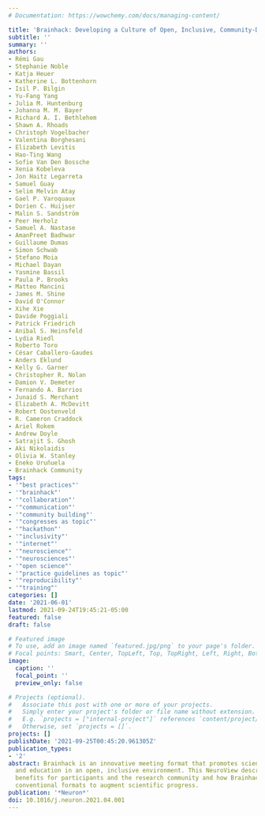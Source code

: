 ```yaml
---
# Documentation: https://wowchemy.com/docs/managing-content/

title: 'Brainhack: Developing a Culture of Open, Inclusive, Community-Driven Neuroscience'
subtitle: ''
summary: ''
authors:
- Rémi Gau
- Stephanie Noble
- Katja Heuer
- Katherine L. Bottenhorn
- Isil P. Bilgin
- Yu-Fang Yang
- Julia M. Huntenburg
- Johanna M. M. Bayer
- Richard A. I. Bethlehem
- Shawn A. Rhoads
- Christoph Vogelbacher
- Valentina Borghesani
- Elizabeth Levitis
- Hao-Ting Wang
- Sofie Van Den Bossche
- Xenia Kobeleva
- Jon Haitz Legarreta
- Samuel Guay
- Selim Melvin Atay
- Gael P. Varoquaux
- Dorien C. Huijser
- Malin S. Sandström
- Peer Herholz
- Samuel A. Nastase
- AmanPreet Badhwar
- Guillaume Dumas
- Simon Schwab
- Stefano Moia
- Michael Dayan
- Yasmine Bassil
- Paula P. Brooks
- Matteo Mancini
- James M. Shine
- David O'Connor
- Xihe Xie
- Davide Poggiali
- Patrick Friedrich
- Anibal S. Heinsfeld
- Lydia Riedl
- Roberto Toro
- César Caballero-Gaudes
- Anders Eklund
- Kelly G. Garner
- Christopher R. Nolan
- Damion V. Demeter
- Fernando A. Barrios
- Junaid S. Merchant
- Elizabeth A. McDevitt
- Robert Oostenveld
- R. Cameron Craddock
- Ariel Rokem
- Andrew Doyle
- Satrajit S. Ghosh
- Aki Nikolaidis
- Olivia W. Stanley
- Eneko Uruñuela
- Brainhack Community
tags:
- '"best practices"'
- '"brainhack"'
- '"collaboration"'
- '"communication"'
- '"community building"'
- '"congresses as topic"'
- '"hackathon"'
- '"inclusivity"'
- '"internet"'
- '"neuroscience"'
- '"neurosciences"'
- '"open science"'
- '"practice guidelines as topic"'
- '"reproducibility"'
- '"training"'
categories: []
date: '2021-06-01'
lastmod: 2021-09-24T19:45:21-05:00
featured: false
draft: false

# Featured image
# To use, add an image named `featured.jpg/png` to your page's folder.
# Focal points: Smart, Center, TopLeft, Top, TopRight, Left, Right, BottomLeft, Bottom, BottomRight.
image:
  caption: ''
  focal_point: ''
  preview_only: false

# Projects (optional).
#   Associate this post with one or more of your projects.
#   Simply enter your project's folder or file name without extension.
#   E.g. `projects = ["internal-project"]` references `content/project/deep-learning/index.md`.
#   Otherwise, set `projects = []`.
projects: []
publishDate: '2021-09-25T00:45:20.961305Z'
publication_types:
- '2'
abstract: Brainhack is an innovative meeting format that promotes scientific collaboration
  and education in an open, inclusive environment. This NeuroView describes the myriad
  benefits for participants and the research community and how Brainhacks complement
  conventional formats to augment scientific progress.
publication: '*Neuron*'
doi: 10.1016/j.neuron.2021.04.001
---
```

